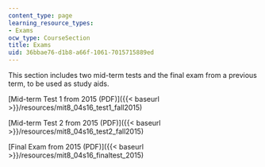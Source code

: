 ```yaml
---
content_type: page
learning_resource_types:
- Exams
ocw_type: CourseSection
title: Exams
uid: 36bbae76-d1b8-a66f-1061-7015715889ed
---
```


This section includes two mid-term tests and the final exam from a previous term, to be used as study aids.

[Mid-term Test 1 from 2015 (PDF)]({{< baseurl >}}/resources/mit8_04s16_test1_fall2015)

[Mid-term Test 2 from 2015 (PDF)]({{< baseurl >}}/resources/mit8_04s16_test2_fall2015)

[Final Exam from 2015 (PDF)]({{< baseurl >}}/resources/mit8_04s16_finaltest_2015)